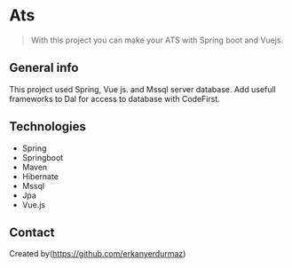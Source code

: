 # Ats
> With this project you can make your ATS with Spring boot and Vuejs.

## General info
 This project used Spring, Vue js. and Mssql server database. Add usefull frameworks to Dal for access to database with CodeFirst.

## Technologies
* Spring
* Springboot
* Maven
* Hibernate
* Mssql 
* Jpa
* Vue.js
## Contact
Created by(https://github.com/erkanyerdurmaz)
